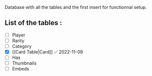 Database with all the tables and the first insert for functionnal setup.

## List of the tables :

- [ ] Player
- [ ] Rarity
- [ ] Category
- [x] [[Card Table|Card]] ✅ 2022-11-09
- [ ] Has
- [ ] Thumbnails
- [ ] Embeds
